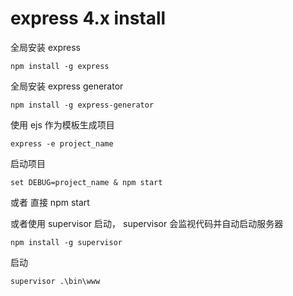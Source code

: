 
# express 4.x install

全局安装 express 

```
npm install -g express
```

全局安装 express generator

```
npm install -g express-generator
```

使用 ejs 作为模板生成项目

```
express -e project_name
```

启动项目

```
set DEBUG=project_name & npm start
```

或者 直接 npm start

或者使用 supervisor 启动， supervisor 会监视代码并自动启动服务器

```
npm install -g supervisor
```

启动 

```
supervisor .\bin\www
```
